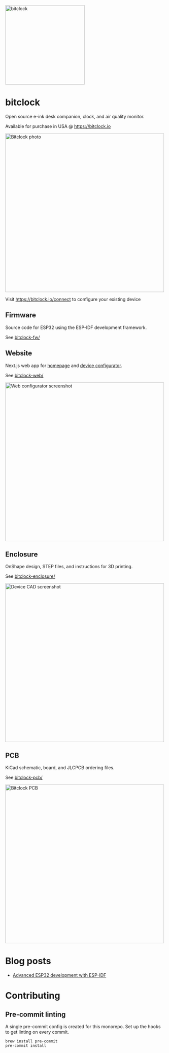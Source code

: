 <img src="https://github.com/goat-hill/bitclock/assets/220799/5121ca8b-19c7-4db0-9a81-38fae36ac5df" width="250" alt="bitclock" />

# bitclock
Open source e-ink desk companion, clock, and air quality monitor.

Available for purchase in USA @ https://bitclock.io

<img src="https://github.com/user-attachments/assets/a1be3895-0399-4e95-8b5f-d52c59792a22" width="500" alt="Bitclock photo" />

Visit https://bitclock.io/connect to configure your existing device

## Firmware

Source code for ESP32 using the ESP-IDF development framework.

See [bitclock-fw/](bitclock-fw/)

## Website

Next.js web app for [homepage](https://bitclock.io) and [device configurator](https://bitclock.io/connect).

See [bitclock-web/](bitclock-web/)

<img src="https://github.com/goat-hill/bitclock/assets/220799/9b72ab4b-d259-4e13-9049-c8f1ba85664d" width="500" alt="Web configurator screenshot" />

## Enclosure

OnShape design, STEP files, and instructions for 3D printing.

See [bitclock-enclosure/](bitclock-enclosure/)

<img src="https://github.com/goat-hill/bitclock/assets/220799/b83af06f-92e7-4f3a-9e44-477fad33d226" width="500" alt="Device CAD screenshot" />

## PCB

KiCad schematic, board, and JLCPCB ordering files.

See [bitclock-pcb/](bitclock-pcb/)

<img src="https://github.com/user-attachments/assets/40ddb658-e42d-4617-83b4-a5637c75a250" width="500" alt="Bitclock PCB" />

# Blog posts

- [Advanced ESP32 development with ESP-IDF](https://bitclock.io/blog/esp-idf-vscode)

# Contributing

## Pre-commit linting

A single pre-commit config is created for this monorepo. Set up the hooks to get linting on every commit.

```fish
brew install pre-commit
pre-commit install
```
